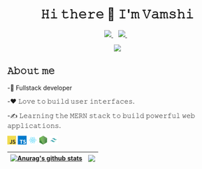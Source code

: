 <div align="center">

###

<h1 align='center'>
     𝙷𝚒 𝚝𝚑𝚎𝚛𝚎 👋 𝙸'𝚖 𝚅𝚊𝚖𝚜𝚑𝚒
</h1>
<p align='center'>

  <a href="https://www.linkedin.com/in/vamshi-marepu-003a802a8/" target="_blank">
    <img src="https://img.shields.io/badge/linkedin-%230077B5.svg?&style=for-the-badge&logo=linkedin&logoColor=white" />
  </a>&nbsp;&nbsp;
  <a href="https://www.instagram.com/mr_dazzler_0001/" target="_blank">
    <img src="https://img.shields.io/badge/instagram-%23E4405F.svg?&style=for-the-badge&logo=instagram&logoColor=white" />        
  </a>&nbsp;&nbsp;

</p>

<img src="https://user-images.githubusercontent.com/74038190/229223263-cf2e4b07-2615-4f87-9c38-e37600f8381a.gif" width="180">

</div>

## 𝙰𝚋𝚘𝚞𝚝 𝚖𝚎

-💼 Fullstack developer

-❤️ 𝙻𝚘𝚟𝚎 𝚝𝚘 𝚋𝚞𝚒𝚕𝚍 𝚞𝚜𝚎𝚛 𝚒𝚗𝚝𝚎𝚛𝚏𝚊𝚌𝚎𝚜.

-✍️ 𝙻𝚎𝚊𝚛𝚗𝚒𝚗𝚐 𝚝𝚑𝚎 𝙼𝙴𝚁𝙽 𝚜𝚝𝚊𝚌𝚔 𝚝𝚘 𝚋𝚞𝚒𝚕𝚍 𝚙𝚘𝚠𝚎𝚛𝚏𝚞𝚕 𝚠𝚎𝚋 𝚊𝚙𝚙𝚕𝚒𝚌𝚊𝚝𝚒𝚘𝚗𝚜.



<code><img height="20" alt="javascript" src="https://raw.githubusercontent.com/github/explore/80688e429a7d4ef2fca1e82350fe8e3517d3494d/topics/javascript/javascript.png"></code>
<code><img height="20" alt="typescript" src="https://raw.githubusercontent.com/github/explore/80688e429a7d4ef2fca1e82350fe8e3517d3494d/topics/typescript/typescript.png"></code>
<code><img height="20" alt="react" src="https://raw.githubusercontent.com/github/explore/80688e429a7d4ef2fca1e82350fe8e3517d3494d/topics/react/react.png"></code>
<code><img height="20" alt="nodejs" src="https://raw.githubusercontent.com/github/explore/80688e429a7d4ef2fca1e82350fe8e3517d3494d/topics/nodejs/nodejs.png"></code>
<code><img height="20" alt="tailwind" src="https://raw.githubusercontent.com/github/explore/80688e429a7d4ef2fca1e82350fe8e3517d3494d/topics/tailwind/tailwind.png"></code>



<div align="start">

| <a href="https://github.com/VAMSHI-M817/github-readme-stats"><img align="center" src="https://github-readme-stats.vercel.app/api?username=VAMSHI-M817&show_icons=true&include_all_commits=true&theme=buefy&hide_border=true" alt="Anurag's github stats" /></a> | <a href="https://github.com/VAMSHI-M817/github-readme-stats"><img align="center" src="https://github-readme-stats.vercel.app/api/top-langs/?username=VAMSHI-M817&layout=compact&theme=buefy&hide_border=true" /></a> |
| ------------- | ------------- |

</div>  




